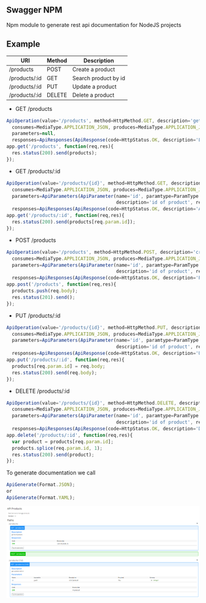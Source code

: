 ## Swagger NPM

Npm module to generate rest api documentation for NodeJS projects

## Example

<table>
  <thead>
    <tr>
      <th>URI</th>
      <th>Method</th>
      <th>Description</th>
    </tr>
  </thead>
  <tbody>
    <tr>
      <td>/products</td>
      <td>POST</td>
      <td>Create a product</td>
    </tr>
    <tr>
      <td>/products/:id</td>
      <td>GET</td>
      <td>Search product by id</td>
    </tr>
    <tr>
      <td>/products/:id</td>
      <td>PUT</td>
      <td>Update a product</td>
    </tr>
    <tr>
      <td>/products/:id</td>
      <td>DELETE</td>
      <td>Delete a product</td>
    </tr>
  </tbody>
</table>

- GET /products

```javascript
ApiOperation(value='/products', method=HttpMethod.GET, description='get list of products',
  consumes=MediaType.APPLICATION_JSON, produces=MediaType.APPLICATION_JSON,
  parameters=null,
  responses=ApiResponses(ApiResponse(code=HttpStatus.OK, description='List of products')));
app.get('/products', function(req,res){
  res.status(200).send(products);
});
```

- GET /products/:id

```javascript
ApiOperation(value='/products/{id}', method=HttpMethod.GET, description='get a product with id',
  consumes=MediaType.APPLICATION_JSON, produces=MediaType.APPLICATION_JSON,
  parameters=ApiParameters(ApiParameter(name='id', paramtype=ParamType.PATH,
                                        description='id of product', required=true, type='integer')),
  responses=ApiResponses(ApiResponse(code=HttpStatus.OK, description='A product')));
app.get('/products/:id', function(req,res){
  res.status(200).send(products[req.param.id]);
});
```

- POST /products

```javascript
ApiOperation(value='/products', method=HttpMethod.POST, description='create a product',
  consumes=MediaType.APPLICATION_JSON, produces=MediaType.APPLICATION_JSON,
  parameters=ApiParameters(ApiParameter(name='id', paramtype=ParamType.BODY,
                                        description='id of product', required=true, type='integer')),
  responses=ApiResponses(ApiResponse(code=HttpStatus.OK, description='Product has been created')));
app.post('/products', function(req,res){
  products.push(req.body);
  res.status(201).send();
});
```

- PUT /products/:id

```javascript
ApiOperation(value='/products/{id}', method=HttpMethod.PUT, description='update a product',
  consumes=MediaType.APPLICATION_JSON, produces=MediaType.APPLICATION_JSON,
  parameters=ApiParameters(ApiParameter(name='id', paramtype=ParamType.PATH,
                                        description='id of product', required=true, type='integer')),
  responses=ApiResponses(ApiResponse(code=HttpStatus.OK, description='Updated product')));
app.put('/products/:id', function(req,res){
  products[req.param.id] = req.body;
  res.status(200).send(req.body);
});
```

- DELETE /products/:id

```javascript
ApiOperation(value='/products/{id}', method=HttpMethod.DELETE, description='delete a product',
  consumes=MediaType.APPLICATION_JSON, produces=MediaType.APPLICATION_JSON,
  parameters=ApiParameters(ApiParameter(name='id', paramtype=ParamType.PATH,
                                        description='id of product', required=true, type='integer')),
  responses=ApiResponses(ApiResponse(code=HttpStatus.OK, description='Deleted product')));
app.delete('/products/:id', function(req,res){
  var product = products[req.param.id];
  products.splice(req.param.id, 1);
  res.status(200).send(product);
});
```

To generate documentation we call 
```javascript
ApiGenerate(Format.JSON);
or
ApiGenerate(Format.YAML);
```

<img src="demo.png">
